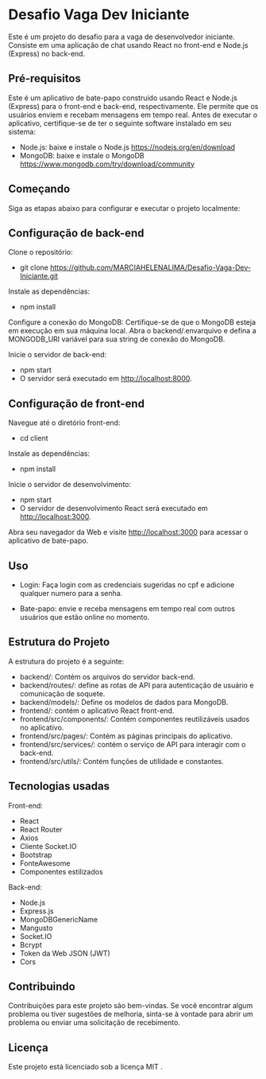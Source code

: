# Desafio Vaga Dev Iniciante

Este é um projeto do desafio para a vaga de desenvolvedor iniciante. Consiste em uma aplicação de chat usando React no front-end e Node.js (Express) no back-end.

## Pré-requisitos

Este é um aplicativo de bate-papo construído usando React e Node.js (Express) para o front-end e back-end, respectivamente. Ele permite que os usuários enviem e recebam mensagens em tempo real.
Antes de executar o aplicativo, certifique-se de ter o seguinte software instalado em seu sistema:

- Node.js: baixe e instale o Node.js <https://nodejs.org/en/download>
- MongoDB: baixe e instale o MongoDB <https://www.mongodb.com/try/download/community>

## Começando
Siga as etapas abaixo para configurar e executar o projeto localmente:

## Configuração de back-end

Clone o repositório:
- git clone <https://github.com/MARCIAHELENALIMA/Desafio-Vaga-Dev-Iniciante.git>

Instale as dependências:
- npm install 


Configure a conexão do MongoDB:
   Certifique-se de que o MongoDB esteja em execução em sua máquina local.
   Abra o backend/.envarquivo e defina a MONGODB_URI variável para sua string de conexão do MongoDB.

Inicie o servidor de back-end:
-  npm start
- O servidor será executado em <http://localhost:8000>.

## Configuração de front-end

Navegue até o diretório front-end:
- cd client

Instale as dependências:
- npm install

Inicie o servidor de desenvolvimento:
- npm start
- O servidor de desenvolvimento React será executado em <http://localhost:3000>.

Abra seu navegador da Web e visite <http://localhost:3000> para acessar o aplicativo de bate-papo.

## Uso
- Login: 
Faça login com as credenciais sugeridas no cpf e adicione qualquer numero para a senha.

- Bate-papo: 
envie e receba mensagens em tempo real com outros usuários que estão online no momento.

## Estrutura do Projeto
A estrutura do projeto é a seguinte:

- backend/: Contém os arquivos do servidor back-end.
- backend/routes/: define as rotas de API para autenticação de usuário e comunicação de soquete.
- backend/models/: Define os modelos de dados para MongoDB.
- frontend/: contém o aplicativo React front-end.
- frontend/src/components/: Contém componentes reutilizáveis ​​usados ​​no aplicativo.
- frontend/src/pages/: Contém as páginas principais do aplicativo.
- frontend/src/services/: contém o serviço de API para interagir com o back-end.
- frontend/src/utils/: Contém funções de utilidade e constantes.

## Tecnologias usadas

Front-end:
* React
* React Router
* Axios
* Cliente Socket.IO
* Bootstrap
* FonteAwesome
* Componentes estilizados

Back-end:
* Node.js
* Express.js
* MongoDBGenericName
* Mangusto
* Socket.IO
* Bcrypt
* Token da Web JSON (JWT)
* Cors

## Contribuindo
Contribuições para este projeto são bem-vindas. Se você encontrar algum problema ou tiver sugestões de melhoria, sinta-se à vontade para abrir um problema ou enviar uma solicitação de recebimento.

## Licença
Este projeto está licenciado sob a licença MIT .

